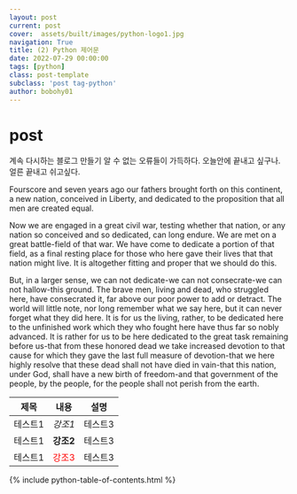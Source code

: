 ```yaml
---
layout: post
current: post
cover:  assets/built/images/python-logo1.jpg
navigation: True
title: (2) Python 제어문
date: 2022-07-29 00:00:00
tags: [python]
class: post-template
subclass: 'post tag-python'
author: bobohy01
---
```


# post

계속 다시하는 블로그 만들기 알 수 없는 오류들이 가득하다. 오늘안에 끝내고 싶구나. 얼른 끝내고 쉬고싶다.


Fourscore and seven years ago our fathers brought forth on this continent, a new nation, conceived in Liberty, and dedicated to the proposition that all men are created equal.

Now we are engaged in a great civil war, testing whether that nation, or any nation so conceived and so dedicated, can long endure. We are met on a great battle-field of that war. We have come to dedicate a portion of that field, as a final resting place for those who here gave their lives that that nation might live. It is altogether fitting and proper that we should do this.

But, in a larger sense, we can not dedicate-we can not consecrate-we can not hallow-this ground. The brave men, living and dead, who struggled here, have consecrated it, far above our poor power to add or detract. The world will little note, nor long remember what we say here, but it can never forget what they did here. It is for us the living, rather, to be dedicated here to the unfinished work which they who fought here have thus far so nobly advanced. It is rather for us to be here dedicated to the great task remaining before us-that from these honored dead we take increased devotion to that cause for which they gave the last full measure of devotion-that we here highly resolve that these dead shall not have died in vain-that this nation, under God, shall have a new birth of freedom-and that government of the people, by the people, for the people shall not perish from the earth.


| 제목   |내용|설명|
|:-----:|:---:|:---:|
| 테스트1 |*강조1*|테스트3|
| 테스트1 |**강조2**|테스트3|
| 테스트1 |<span style="color:red">강조3</span>|테스트3|



{% include python-table-of-contents.html %}